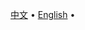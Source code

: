<!-- 适用于所有语言版本的 README 顶部 -->
<p align="left">
  <a href="README.zh-CN.md">中文</a> •
  <a href="README.md">English</a> •
</p>
